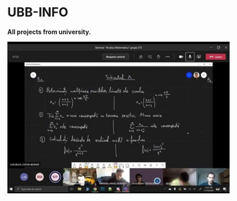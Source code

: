 # UBB-INFO
**All projects from university.**

![alt text](https://github.com/TudorMurariu/UBB-INFO/blob/main/an1/Semestrul1/Analiza/SUbiectPartialA.jpg)
